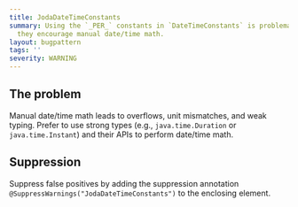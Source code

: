 ```yaml
---
title: JodaDateTimeConstants
summary: Using the `_PER_` constants in `DateTimeConstants` is problematic because
  they encourage manual date/time math.
layout: bugpattern
tags: ''
severity: WARNING
---
```


<!--
*** AUTO-GENERATED, DO NOT MODIFY ***
To make changes, edit the @BugPattern annotation or the explanation in docs/bugpattern.
-->


## The problem
Manual date/time math leads to overflows, unit mismatches, and weak typing. Prefer to use strong types (e.g., `java.time.Duration` or `java.time.Instant`) and their APIs to perform date/time math.

## Suppression
Suppress false positives by adding the suppression annotation `@SuppressWarnings("JodaDateTimeConstants")` to the enclosing element.
